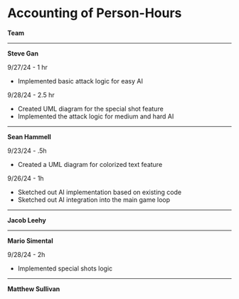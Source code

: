 # Accounting of Person-Hours

**Team**

---

**Steve Gan**

9/27/24 - 1 hr
- Implemented basic attack logic for easy AI

9/28/24 - 2.5 hr
- Created UML diagram for the special shot feature
- Implemented the attack logic for medium and hard AI
---

**Sean Hammell**

9/23/24 - .5h

- Created a UML diagram for colorized text feature

9/26/24 - 1h

- Sketched out AI implementation based on existing code
- Sketched out AI integration into the main game loop

---

**Jacob Leehy**

---

**Mario Simental**

9/28/24 - 2h

- Implemented special shots logic

---

**Matthew Sullivan**

